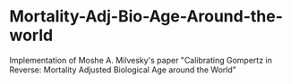 # Mortality-Adj-Bio-Age-Around-the-world
Implementation of Moshe A. Milvesky's paper "Calibrating Gompertz in Reverse: Mortality Adjusted Biological Age around the World"
